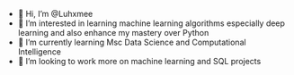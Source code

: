 - 👋 Hi, I’m @Luhxmee
- 👀 I’m interested in learning machine learning algorithms especially deep learning and also enhance my mastery over Python
- 🌱 I’m currently learning Msc Data Science and Computational Intelligence
- 💞️ I’m looking to work more on machine learning and SQL projects 

<!---
Luhxmee/Luhxmee is a ✨ special ✨ repository because its `README.md` (this file) appears on your GitHub profile.
You can click the Preview link to take a look at your changes.
--->
